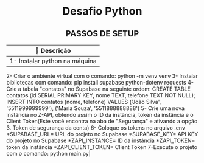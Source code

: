 <h1 align="center">Desafio Python</h1>

## <div align="center">PASSOS DE SETUP</div>

 

|📄 **Descrição**|
|-|
 |1- Instalar python na máquina 
2- Criar o ambiente virtual com o comando: python -m venv venv 
3- Instalar bibliotecas com comando: pip install supabase python-dotenv requests 
4- Crie a tabela "contatos" no Supabase na seguinte ordem:
CREATE TABLE contatos (id SERIAL PRIMARY KEY, nome TEXT, telefone TEXT NOT NULL);
INSERT INTO contatos (nome, telefone) VALUES ('João Silva', '5511999999999'), ('Maria Souza', '5511888888888')
5- Crie uma nova instância no Z-API, obtendo assim o ID da instância, token da instância e o Client Token(Este você encontra na aba de "Segurança" e ativando a opção 3. Token de segurança da conta)
6- Coloque os tokens no arquivo .env
*SUPABASE_URL= URL do projeto no Supabase
*SUPABASE_KEY= API KEY do projeto no Supabase
*ZAPI_INSTANCE= ID da instância
*ZAPI_TOKEN= token da instância
*ZAPI_CLIENT_TOKEN= Client Token
7-Execute o projeto com o comando: python main.py|

